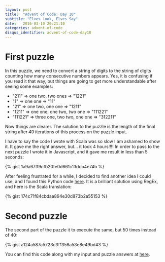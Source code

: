 ```yaml
---
layout: post
title:  "Advent of Code: Day 10"
subtitle: "Elves Look, Elves Say"
date:   2016-03-10 20:21:10
categories: advent-of-code
disqus_identifier: advent-of-code-day10
---
```

# First puzzle 
In this puzzle, we need to convert a string of digits to the string of digits counting how many consecutive numbers appears. Yes, it is confusing if you read it that way, but things are going to get more understandable after seeing some examples:

- "211" => one two, two ones => "1221"
- "1" => one one => "11"
- "21" => one two, one one => "1211"
- "1211" => one one, one two, two one => "111221"
- "111221" => three one, two two, one one => "312211"

Now things are clearer. The solution to the puzzle is the length of the final string after 40 iterations of this process on the puzzle input. 

I have to say the code I wrote with Scala was so slow I am ashamed to show it. It gave me the right answer, but... it took 4 hours!!!! In order to pass to the next puzzle I wrote it in Javascript, and it gave me result in less than 5 seconds:

{% gist 1a9a67ff9cfb20fe0d661c13dcb4e74b %}

After feeling frustrated for a while, I decided to find another idea I could use, and I found this Python code [here](https://github.com/ChrisPenner/Advent-Of-Code-Polyglot/blob/2c5906879eeb5fd53d5560d7d6f70d5fcd393e0a/python/10/part1.py). It is a brilliant solution using RegEx, and here is the Scala translation:

{% gist 174c71f84cbdaa894e30d873b2a55153 %}

# Second puzzle
The second part of the puzzle it to execute the same, but 50 times instead of 40:

{% gist a124a587a5723c3f1356a53e8e49bd43 %}

You can find this code along with my input and puzzle answers at [here](https://github.com/darienmt/advent-of-code/blob/master/scala/src/main/scala/Day10.sc).